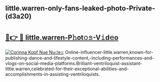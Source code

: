 ## little.warren-only-fans​-leaked-photo​-Private-(d3a20)


# <h2><a href="https://mediaupload.pro?title=little.warren&ref=git">🔗👉 🔴 little.warren-P𝚑ot𝚘𝚜-V𝚒d𝚎o</a></h2>

[![Corinna Kopf Nue Nu𝚍e𝚜](https://i.imgur.com/0qMVB7G.gif)](https://mediaupload.pro?title=little.warren&ref=git)
Online-influencer-little.warren,known-for-publishing-dance-and-lifestyle-content,-including-performances-and-vlogs-on-social-media-platforms.Brilliant-ventriloquist-assistant-little.warren,celebrated-for-their-exceptional-abilities-and-accomplishments-in-assisting-ventriloquists.  